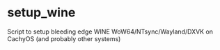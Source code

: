 # setup_wine
Script to setup bleeding edge WINE WoW64/NTsync/Wayland/DXVK on CachyOS (and probably other systems)
